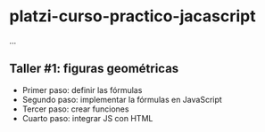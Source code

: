 # platzi-curso-practico-jacascript

...
## Taller #1: figuras geométricas
- Primer paso: definir las fórmulas
- Segundo paso: implementar la fórmulas en JavaScript 
- Tercer paso: crear funciones
- Cuarto paso: integrar JS con HTML
